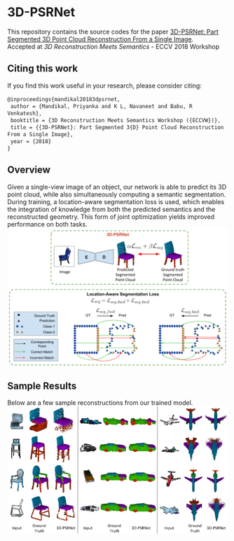 # 3D-PSRNet
This repository contains the source codes for the paper [3D-PSRNet: Part Segmented 3D Point Cloud Reconstruction From a Single Image](https://arxiv.org/abs/1810.00461).</br>
Accepted at *3D Reconstruction Meets Semantics* - ECCV 2018 Workshop

## Citing this work
If you find this work useful in your research, please consider citing:
```
@inproceedings{mandikal20183dpsrnet,
 author = {Mandikal, Priyanka and K L, Navaneet and Babu, R Venkatesh},
 booktitle = {3D Reconstruction Meets Semantics Workshop ({ECCVW})},
 title = {{3D-PSRNet}: Part Segmented 3{D} Point Cloud Reconstruction From a Single Image},
 year = {2018}
}
```

## Overview
Given a single-view image of an object, our network is able to predict its 3D point cloud, while also simultaneously computing a semantic segmentation. During training, a location-aware segmentation loss is used, which enables the integration of knowledge from both the predicted semantics and the reconstructed geometry. This form of joint optimization yields improved performance on both tasks.
![Overview of 3D-PSRNet](images/approach_overview.png)

## Sample Results
Below are a few sample reconstructions from our trained model.
![3D-PSRNet_sample_results](images/sample_results.png)

